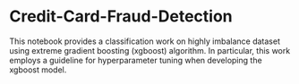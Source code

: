 # Credit-Card-Fraud-Detection

This notebook provides a classification work on highly imbalance dataset using extreme gradient boosting (xgboost) algorithm.
In particular, this work employs a guideline for hyperparameter tuning when developing the xgboost model.
